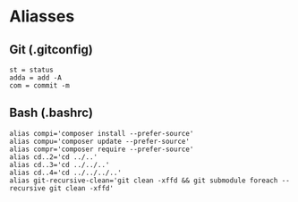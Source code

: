 # Aliasses

## Git (.gitconfig)
```
st = status
adda = add -A
com = commit -m
```

## Bash (.bashrc)
```
alias compi='composer install --prefer-source'
alias compu='composer update --prefer-source'
alias compr='composer require --prefer-source'
alias cd..2='cd ../..'
alias cd..3='cd ../../..'
alias cd..4='cd ../../../..'
alias git-recursive-clean='git clean -xffd && git submodule foreach --recursive git clean -xffd'
```
